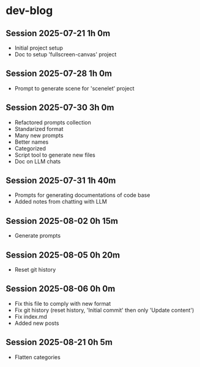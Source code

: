 # dev-blog

## Session 2025-07-21 1h 0m

- Initial project setup
- Doc to setup 'fullscreen-canvas' project

## Session 2025-07-28 1h 0m

- Prompt to generate scene for 'scenelet' project

## Session 2025-07-30 3h 0m

- Refactored prompts collection
- Standarized format
- Many new prompts
- Better names
- Categorized
- Script tool to generate new files
- Doc on LLM chats

## Session 2025-07-31 1h 40m

- Prompts for generating documentations of code base
- Added notes from chatting with LLM

## Session 2025-08-02 0h 15m

- Generate prompts

## Session 2025-08-05 0h 20m

- Reset git history

## Session 2025-08-06 0h 0m

- Fix this file to comply with new format
- Fix git history (reset history, 'Initial commit' then only 'Update content')
- Fix index.md
- Added new posts

## Session 2025-08-21 0h 5m

- Flatten categories
